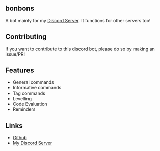 ## bonbons
A bot mainly for my [Discord Server](https://discord.gg/cJsuVmk8Xq). It functions for other servers too!

## Contributing
If you want to contribute to this discord bot, please do so by making an issue/PR!

## Features
- General commands
- Informative commands
- Tag commands
- Levelling
- Code Evaluation
- Reminders  

## Links 
- [Github](https://github.com/sifte/bonbons/)
- [My Discord Server](https://discord.gg/cJsuVmk8Xq)
